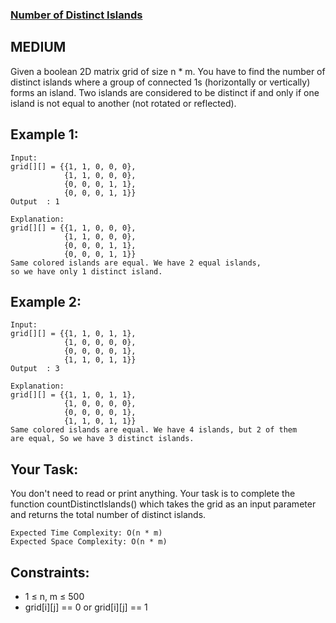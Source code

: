 ### [Number of Distinct Islands](https://practice.geeksforgeeks.org/problems/number-of-distinct-islands/1?utm_source=youtube&utm_medium=collab_striver_ytdescription&utm_campaign=number-of-distinct-islands)
## MEDIUM
Given a boolean 2D matrix grid of size n * m. You have to find the number of distinct islands where a group of connected 1s (horizontally or vertically) forms an island.
Two islands are considered to be distinct if and only if one island is not equal to another (not rotated or reflected).

## Example 1:
```
Input:
grid[][] = {{1, 1, 0, 0, 0},
            {1, 1, 0, 0, 0},
            {0, 0, 0, 1, 1},
            {0, 0, 0, 1, 1}}
Output  : 1

Explanation:
grid[][] = {{1, 1, 0, 0, 0}, 
            {1, 1, 0, 0, 0}, 
            {0, 0, 0, 1, 1}, 
            {0, 0, 0, 1, 1}}
Same colored islands are equal. We have 2 equal islands,
so we have only 1 distinct island.
```
## Example 2:
```
Input:
grid[][] = {{1, 1, 0, 1, 1},
            {1, 0, 0, 0, 0},
            {0, 0, 0, 0, 1},
            {1, 1, 0, 1, 1}}
Output  : 3

Explanation:
grid[][] = {{1, 1, 0, 1, 1}, 
            {1, 0, 0, 0, 0}, 
            {0, 0, 0, 0, 1}, 
            {1, 1, 0, 1, 1}}
Same colored islands are equal. We have 4 islands, but 2 of them
are equal, So we have 3 distinct islands.
```
## Your Task:
You don't need to read or print anything. Your task is to complete the function countDistinctIslands() which takes the grid as an input 
parameter and returns the total number of distinct islands.
```
Expected Time Complexity: O(n * m)
Expected Space Complexity: O(n * m)
```
## Constraints:
* 1 ≤ n, m ≤ 500
* grid[i][j] == 0 or grid[i][j] == 1
